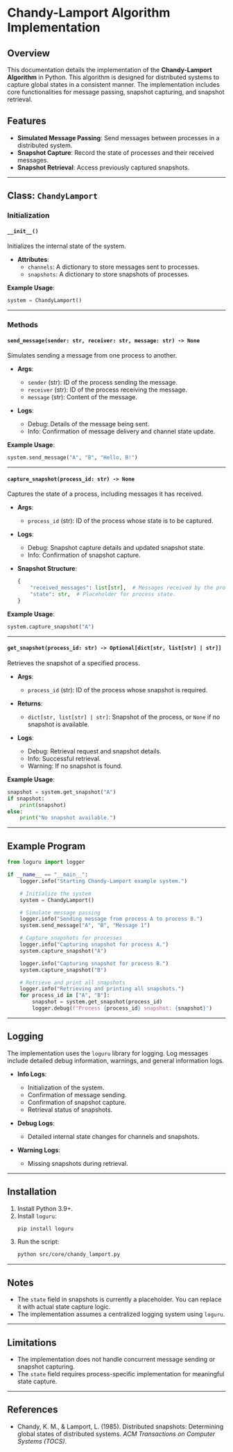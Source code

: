 # Chandy-Lamport Algorithm Implementation

## Overview

This documentation details the implementation of the **Chandy-Lamport Algorithm** in Python. This algorithm is designed for distributed systems to capture global states in a consistent manner. The implementation includes core functionalities for message passing, snapshot capturing, and snapshot retrieval.

## Features

- **Simulated Message Passing**: Send messages between processes in a distributed system.
- **Snapshot Capture**: Record the state of processes and their received messages.
- **Snapshot Retrieval**: Access previously captured snapshots.

---

## Class: `ChandyLamport`

### Initialization

#### `__init__()`
Initializes the internal state of the system.
- **Attributes**:
  - `channels`: A dictionary to store messages sent to processes.
  - `snapshots`: A dictionary to store snapshots of processes.

**Example Usage**:
```python
system = ChandyLamport()
```

---

### Methods

#### `send_message(sender: str, receiver: str, message: str) -> None`

Simulates sending a message from one process to another.

- **Args**:
  - `sender` (str): ID of the process sending the message.
  - `receiver` (str): ID of the process receiving the message.
  - `message` (str): Content of the message.

- **Logs**:
  - Debug: Details of the message being sent.
  - Info: Confirmation of message delivery and channel state update.

**Example Usage**:
```python
system.send_message("A", "B", "Hello, B!")
```

---

#### `capture_snapshot(process_id: str) -> None`

Captures the state of a process, including messages it has received.

- **Args**:
  - `process_id` (str): ID of the process whose state is to be captured.

- **Logs**:
  - Debug: Snapshot capture details and updated snapshot state.
  - Info: Confirmation of snapshot capture.

- **Snapshot Structure**:
  ```python
  {
      "received_messages": list[str],  # Messages received by the process.
      "state": str,  # Placeholder for process state.
  }
  ```

**Example Usage**:
```python
system.capture_snapshot("A")
```

---

#### `get_snapshot(process_id: str) -> Optional[dict[str, list[str] | str]]`

Retrieves the snapshot of a specified process.

- **Args**:
  - `process_id` (str): ID of the process whose snapshot is required.

- **Returns**:
  - `dict[str, list[str] | str]`: Snapshot of the process, or `None` if no snapshot is available.

- **Logs**:
  - Debug: Retrieval request and snapshot details.
  - Info: Successful retrieval.
  - Warning: If no snapshot is found.

**Example Usage**:
```python
snapshot = system.get_snapshot("A")
if snapshot:
    print(snapshot)
else:
    print("No snapshot available.")
```

---

## Example Program

```python
from loguru import logger

if __name__ == "__main__":
    logger.info("Starting Chandy-Lamport example system.")

    # Initialize the system
    system = ChandyLamport()

    # Simulate message passing
    logger.info("Sending message from process A to process B.")
    system.send_message("A", "B", "Message 1")

    # Capture snapshots for processes
    logger.info("Capturing snapshot for process A.")
    system.capture_snapshot("A")

    logger.info("Capturing snapshot for process B.")
    system.capture_snapshot("B")

    # Retrieve and print all snapshots
    logger.info("Retrieving and printing all snapshots.")
    for process_id in ["A", "B"]:
        snapshot = system.get_snapshot(process_id)
        logger.debug(f"Process {process_id} snapshot: {snapshot}")
```

---

## Logging

The implementation uses the `loguru` library for logging. Log messages include detailed debug information, warnings, and general information logs.

- **Info Logs**:
  - Initialization of the system.
  - Confirmation of message sending.
  - Confirmation of snapshot capture.
  - Retrieval status of snapshots.

- **Debug Logs**:
  - Detailed internal state changes for channels and snapshots.

- **Warning Logs**:
  - Missing snapshots during retrieval.

---

## Installation

1. Install Python 3.9+.
2. Install `loguru`:
   ```bash
   pip install loguru
   ```
3. Run the script:
   ```bash
   python src/core/chandy_lamport.py
---

## Notes

- The `state` field in snapshots is currently a placeholder. You can replace it with actual state capture logic.
- The implementation assumes a centralized logging system using `loguru`.

---

## Limitations

- The implementation does not handle concurrent message sending or snapshot capturing.
- The `state` field requires process-specific implementation for meaningful state capture.

---

## References

- Chandy, K. M., & Lamport, L. (1985). Distributed snapshots: Determining global states of distributed systems. *ACM Transactions on Computer Systems (TOCS)*.
